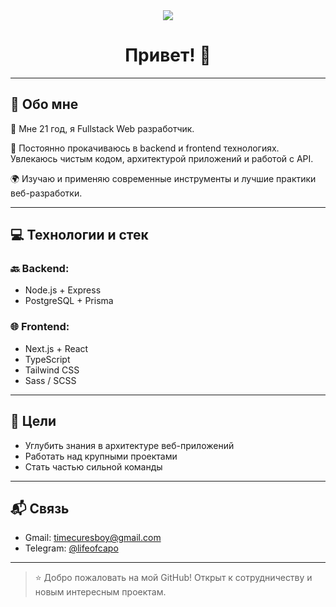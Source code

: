 <div align="center">
<img src="https://media0.giphy.com/media/v1.Y2lkPTc5MGI3NjExcWZsZzA5em4yM2sxaHhtd2cxYjJwNTh0bDd5MWFrcTJhYjhqY3MwOSZlcD12MV9pbnRlcm5hbF9naWZfYnlfaWQmY3Q9Zw/bGgsc5mWoryfgKBx1u/giphy.gif" />
  <h1>Привет! 👋</h1>
</div>

---

## 🧠 Обо мне

🚀 Мне 21 год, я Fullstack Web разработчик.

🎯 Постоянно прокачиваюсь в backend и frontend технологиях. Увлекаюсь чистым кодом, архитектурой приложений и работой с API.

🌍 Изучаю и применяю современные инструменты и лучшие практики веб-разработки.

---

## 💻 Технологии и стек

### 🔙 Backend:

* Node.js + Express
* PostgreSQL + Prisma

### 🌐 Frontend:

* Next.js + React
* TypeScript
* Tailwind CSS
* Sass / SCSS

---

## 🎯 Цели

* Углубить знания в архитектуре веб-приложений
* Работать над крупными проектами
* Стать частью сильной команды

---

## 📬 Связь

* Gmail: [timecuresboy@gmail.com](mailto:timecuresboy@gmail.com)
* Telegram: [@lifeofcapo](https://t.me/lifeofcapo)

---

> ⭐️ Добро пожаловать на мой GitHub! Открыт к сотрудничеству и новым интересным проектам.
